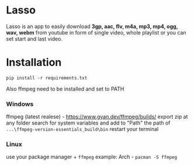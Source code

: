 # Lasso
Lasso is an app to easily download **3gp, aac, flv, m4a, mp3, mp4, ogg, wav, webm** from youtube in form of single video, whole playlist or you can set start and last video.

# Installation
```
pip install -r requirements.txt
```

Also ffmpeg need to be installed and set to PATH
### Windows
ffmpeg (latest realese) - https://www.gyan.dev/ffmpeg/builds/
export zip at any folder
search for system variables and add to "Path" the path of `...\ffmpeg-version-essentials_build\bin`
restart your terminal
### Linux
use your package manager + `ffmpeg`
example:
Arch - `pacman -S ffmpeg`